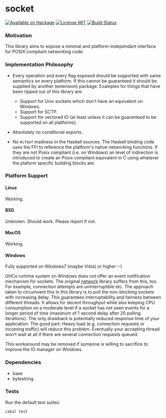 socket
======

[![Available on Hackage][badge-hackage]][hackage]
[![License MIT][badge-license]][license]
[![Build Status][badge-travis]][travis]

### Motivation

This library aims to expose a minimal and platform-independant interface for
POSIX compliant networking code.

### Implementation Philosophy

  - Every operation and every flag exposed should be supported with same
    semantics on every platform. If this cannot be guaranteed it should
    be supplied by another (extension) package.
    Examples for things that have been ripped out of this library are:
      - Support for Unix sockets which don't have an equivalent on Windows.
      - Support for SCTP.
      - Support for vectored IO (at least unless it can be guaranteed to
        be supported on all platforms).

  - Absolutely no conditional exports.

  - No `#ifdef` madness in the Haskell sources. The Haskell binding code
    uses the FFI to reference the platform's native networking functions.
    If they are not Posix compliant (i.e. on Windows) an level of
    indirection is introduced to create an Posix compliant equivalent in C
    using whatever the plaform specific building blocks are.

### Platform Support

#### Linux

Working.

#### BSD

Unknown. Should work. Please report if not.

#### MacOS

Working.

#### Windows

Fully supported on Windows7 (maybe Vista) or higher :-)

GHCs runtime system on Windows does not offer an event notification mechanism for sockets.
The original [network](https://hackage.haskell.org/package/network) library
suffers from this, too. For example, connection attempts are uninterruptible etc.
The approach taken to circumvent this in this library is to poll the
non-blocking sockets with increasing delay. This guarantees interruptability
and fairness between different threads. It allows for decent throughput
while also keeping CPU consumption on a moderate level if a socket has not seen
events for a longer period of time (maximum of 1 second delay after 20
polling iterations). The only drawback is potentially reduced response time
of your application. The good part: Heavy load (e.g. connection requests or
incoming traffic) will reduce this problem. Eventually your accepting thread
won't wait at all if there are several connection requests queued.

This workaround may be removed if someone is willing to sacrifice to improve
the IO manager on Windows.

### Dependencies

   - base
   - bytestring

### Tests

Run the default test suites:

```bash
cabal test
```

[badge-travis]: https://img.shields.io/travis/lpeterse/haskell-socket.svg
[travis]: https://travis-ci.org/lpeterse/haskell-socket
[badge-hackage]: https://img.shields.io/hackage/v/socket.svg?dummy
[hackage]: https://hackage.haskell.org/package/socket
[badge-license]: https://img.shields.io/badge/license-MIT-green.svg?dummy
[license]: https://github.com/lpeterse/haskell-socket/blob/master/LICENSE
[issues]: https://github.com/lpeterse/haskell-socket/issues
[Github]: https://github.com/lpeterse/haskell-socket
